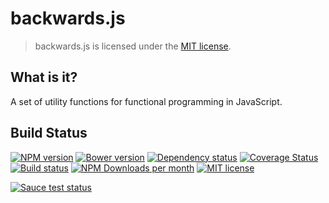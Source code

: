 # backwards.js

> backwards.js is licensed under the [MIT license](https://github.com/Omega3k/backwards.js/blob/master/LICENSE). 

## What is it?

A set of utility functions for functional programming in JavaScript. 

## Build Status

<!---
[![GitHub version](https://badge.fury.io/gh/Omega3k%2Fbackwards.js.svg)](http://badge.fury.io/gh/Omega3k%2Fbackwards.js)
[![Sauce test status](https://saucelabs.com/buildstatus/Omega3k)](https://saucelabs.com/u/Omega3k)
-->

[![NPM version](https://badge.fury.io/js/backwards.svg)](http://badge.fury.io/js/backwards)
[![Bower version](https://img.shields.io/bower/v/backwards.svg)](https://github.com/Omega3k/backwards.js)
[![Dependency status](https://gemnasium.com/Omega3k/backwards.js.svg)](https://gemnasium.com/Omega3k/backwards.js)
[![Coverage Status](https://coveralls.io/repos/Omega3k/backwards.js/badge.svg?branch=master)](https://coveralls.io/r/Omega3k/backwards.js?branch=master)
[![Build status](https://travis-ci.org/Omega3k/backwards.js.svg?branch=master)](https://travis-ci.org/Omega3k/backwards.js)
[![NPM Downloads per month](https://img.shields.io/npm/dm/backwards.svg)](https://www.npmjs.com/package/backwards)
[![MIT license](https://img.shields.io/badge/license-MIT-brightgreen.svg)](https://github.com/Omega3k/backwards.js/blob/master/LICENSE)

[![Sauce test status](https://saucelabs.com/browser-matrix/Omega3k.svg)](https://saucelabs.com/u/Omega3k)
